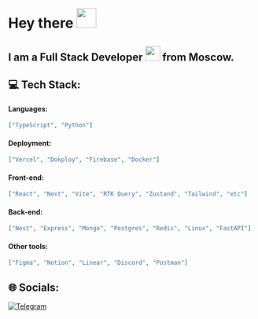 # Hey there <img src="https://media.giphy.com/media/hvRJCLFzcasrR4ia7z/giphy.gif" width="40">

## I am a Full Stack Developer <img src="https://media.giphy.com/media/WUlplcMpOCEmTGBtBW/giphy.gif" width="30"> from Moscow.

## 💻 Tech Stack:

#### Languages:
```json
["TypeScript", "Python"]
```

#### Deployment:
```json
["Vercel", "Dokploy", "Firebase", "Docker"]
```

#### Front-end:
```json
["React", "Next", "Vite", "RTK Query", "Zustand", "Tailwind", "etc"]
```

#### Back-end:
```json
["Nest", "Express", "Mongo", "Postgres", "Redis", "Linux", "FastAPI"]
```

#### Other tools:
```json
["Figma", "Notion", "Linear", "Discord", "Postman"]
```

## 🌐 Socials:
[![Telegram](https://img.shields.io/badge/Telegram-2CA5E0?style=flat-squeare&logo=telegram&logoColor=white)](https://t.me/cvlogs)
